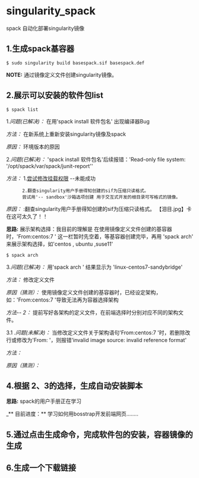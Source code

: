 # singularity_spack
spack 自动化部署singularity镜像

## 1.生成spack基容器 
 
```
$ sudo singularity build basespack.sif basespack.def
```

**NOTE:** 通过镜像定义文件创建singularity镜像。

## 2.展示可以安装的软件包list

```
$ spack list
```


1.*问题(已解决)：* 在用'spack install 软件包名' 出现编译器Bug 

*方法：* 在新系统上重新安装singularity镜像及spack 

*原因：* 环境版本的原因


2.*问题(已解决)：* 'spack install 软件包名'后续报错：'Read-only file system: '/opt/spack/var/spack/junit-report'' 

*方法：*  1.[尝试修改挂载权限](https://www.cnblogs.com/jxldjsn/p/11337990.html) --未能成功

          2.翻查singularity用户手册得知创建的sif为压缩只读格式。
          尝试用'-- sandbox'沙箱选项创建 用于交互式开发的根目录可写格式的镜像。 

*原因：* :翻查singularity用户手册得知创建的sif为压缩只读格式。 【泪目.jpg】卡在这可太久了！！



**思路:** 展示架构选择：我目前的理解是  在使用镜像定义文件创建的基容器时，'From:centos:7 ' 这一栏暂时先空着，等基容器创建完毕，再用 'spack arch'
来展示架构选择，如'centos , ubuntu ,suse11'

```
$ spack arch
```


3.*问题(已解决)：* 用'spack arch ' 结果显示为 'linux-centos7-sandybridge' 

*方法：* 修改定义文件 

*原因（猜测）：* 使用镜像定义文件创建的基容器时，已经设定架构，如：'From:centos:7 '导致无法再为容器选择架构

*方法-- 2：* 提前写好各架构的定义文件，在前端选择时分别对应不同的架构文件。


3.1 .*问题(未解决)：* 当修改定义文件关于架构语句'From:centos:7 '时，若删除改行或修改为'From:  '，则报错'invalid image source: invalid reference format'

*方法：* 

*原因（猜测）：* 


## 4.根据 2、3的选择，生成自动安装脚本

**思路:** spack的用户手册正在学习

_** 目前进度：**
学习如何用bosstrap开发前端网页........


## 5.通过点击生成命令，完成软件包的安装，容器镜像的生成




## 6.生成一个下载链接
